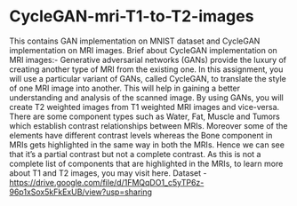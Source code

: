 # CycleGAN-mri-T1-to-T2-images
This contains GAN implementation on MNIST dataset and CycleGAN implementation on MRI images.
Brief about CycleGAN implementation on MRI images:-
Generative adversarial networks (GANs) provide the luxury of creating another type of MRI from the existing one. In this assignment, you will use a particular variant of GANs, called CycleGAN, to translate the style of one MRI image into another. This will help in gaining a better understanding and analysis of the scanned image. By using GANs, you will create T2 weighted images from T1 weighted MRI images and vice-versa.
There are some component types such as Water, Fat, Muscle and Tumors which establish contrast relationships between MRIs. Moreover some of the elements have different contrast levels whereas the Bone component in MRIs gets highlighted in the same way in both the MRIs. Hence we can see that it’s a partial contrast but not a complete contrast. As this is not a complete list of components that are highlighted in the MRIs, to learn more about T1 and T2 images, you may visit here.
Dataset - https://drive.google.com/file/d/1FMQqDO1_c5yTP6z-96p1xSox5kFkExUB/view?usp=sharing
